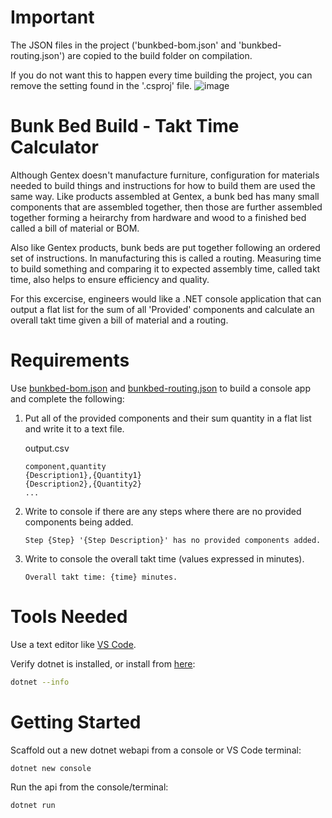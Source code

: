 # Important

The JSON files in the project ('bunkbed-bom.json' and 'bunkbed-routing.json') are copied to the build folder on compilation.

If you do not want this to happen every time building the project, you can remove the setting found in the '.csproj' file.
![image](https://github.com/HayonCS/mes-code-challenge/assets/90340842/691fa7b5-148e-4c66-b852-6a6c7ee03de0)

# Bunk Bed Build - Takt Time Calculator

Although Gentex doesn't manufacture furniture, configuration for materials needed to build things and instructions for how to build them are used the same way. Like products assembled at Gentex, a bunk bed has many small components that are assembled together, then those are further assembled together forming a heirarchy from hardware and wood to a finished bed called a bill of material or BOM.

Also like Gentex products, bunk beds are put together following an ordered set of instructions. In manufacturing this is called a routing. Measuring time to build something and comparing it to expected assembly time, called takt time, also helps to ensure efficiency and quality.

For this excercise, engineers would like a .NET console application that can output a flat list for the sum of all 'Provided' components and calculate an overall takt time given a bill of material and a routing.

# Requirements

Use [bunkbed-bom.json](./bunkbed-bom.json) and [bunkbed-routing.json](./;bunkbed-routing.json) to build a console app and complete the following:

1. Put all of the provided components and their sum quantity in a flat list and write it to a text file.

   output.csv

   ```
   component,quantity
   {Description1},{Quantity1}
   {Description2},{Quantity2}
   ...
   ```

1. Write to console if there are any steps where there are no provided components being added.
   ```
   Step {Step} '{Step Description}' has no provided components added.
   ```
1. Write to console the overall takt time (values expressed in minutes).
   ```
   Overall takt time: {time} minutes.
   ```

# Tools Needed

Use a text editor like [VS Code](https://code.visualstudio.com/).

Verify dotnet is installed, or install from [here](https://dotnet.microsoft.com/en-us/download):

```bash
dotnet --info
```

# Getting Started

Scaffold out a new dotnet webapi from a console or VS Code terminal:

```bash
dotnet new console
```

Run the api from the console/terminal:

```bash
dotnet run
```
